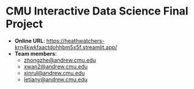 # CMU Interactive Data Science Final Project

* **Online URL**: https://heathwatchers-krn4kwkfaactdohhbm5x5f.streamlit.app/
* **Team members**:
  * zhongzhe@andrew.cmu.edu
  * xwan2@andrew.cmu.edu
  * xinrul@andrew.cmu.edu
  * letiany@andrew.cmu.edu

